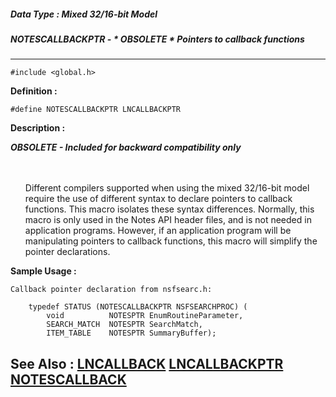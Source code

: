##### Data Type : Mixed 32/16-bit Model
##### NOTESCALLBACKPTR - * OBSOLETE * Pointers to callback functions
---
```
#include <global.h>
```

**Definition :**
```
#define NOTESCALLBACKPTR LNCALLBACKPTR
```

**Description :**

***OBSOLETE - Included for backward compatibility only***
<ul><br>
<br>
Different compilers supported when using the mixed 32/16-bit model require the use of different syntax to declare pointers to callback functions.  This macro isolates these syntax differences.  Normally, this macro is only used in the Notes API header files, and is not needed in application programs.  However, if an application program will be manipulating pointers to callback functions, this macro will simplify the pointer declarations.</ul>



**Sample Usage :**
```
Callback pointer declaration from nsfsearc.h:

    typedef STATUS (NOTESCALLBACKPTR NSFSEARCHPROC) (
        void          NOTESPTR EnumRoutineParameter,
        SEARCH_MATCH  NOTESPTR SearchMatch,
        ITEM_TABLE    NOTESPTR SummaryBuffer);
```

**See Also :**
[LNCALLBACK](/domino-c-api-docs/reference/Data/LNCALLBACK)
[LNCALLBACKPTR](/domino-c-api-docs/reference/Data/LNCALLBACKPTR)
[NOTESCALLBACK](/domino-c-api-docs/reference/Data/NOTESCALLBACK)
---
